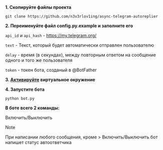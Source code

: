 **1. Скопируйте файлы проекта**
```
git clone https://github.com/n3v3rlov1ing/async-telegram-autoreplier
```
**2. Переименуйте файл ⁡config.py.example ⁡и заполните его**

⁡⁡`api_id⁡` и ⁡`api_hash`⁡ - https://my.telegram.org/

`⁡⁡text` ⁡- Текст, который будет автоматически отправлен пользователю

⁡⁡`delay` ⁡- время (в секундах), между повторным ответом на сообщение одного и того же пользователя

⁡⁡`token` ⁡- токен бота, созданый в ⁡@BotFather

**3. [Активируйте](https://docs.python.org/3/library/venv.html#how-venvs-work) виртуальное окружение**

**4. Запустите бота**
```
python bot.py
```

**В боте всего 2 команды:**

Включить/Выключить

> [!NOTE]
> При написании любого сообщения, кроме > Включить/Выключить бот напишет статус автоответчика
